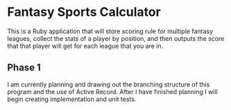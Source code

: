 Fantasy Sports Calculator
==

This is a Ruby application that will store scoring rule for multiple fantasy leagues, collect the stats of a player by position, and then outputs the score that that player will get for each league that you are in.

Phase 1
--

I am currently planning and drawing out the branching structure of this program and the use of Active Record. After I have finished planning I will begin creating implementation and unit tests.
